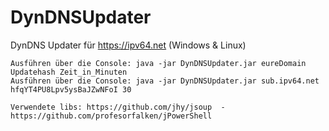 # DynDNSUpdater
DynDNS Updater für https://ipv64.net (Windows &amp; Linux)
```
Ausführen über die Console: java -jar DynDNSUpdater.jar eureDomain Updatehash Zeit_in_Minuten
Ausführen über die Console: java -jar DynDNSUpdater.jar sub.ipv64.net hfqYT4PU8Lpv5ysBaJZwNFoI 30

Verwendete libs: https://github.com/jhy/jsoup  -  https://github.com/profesorfalken/jPowerShell
```
